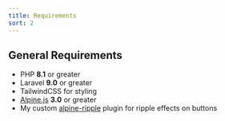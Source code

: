 ```yaml
---
title: Requirements
sort: 2
---
```


## General Requirements

-   PHP **8.1** or greater
-   Laravel **9.0** or greater
-   TailwindCSS for styling
-   [Alpine.js](https://alpinejs.dev) **3.0** or greater
-   My custom [alpine-ripple](https://github.com/rawilk/alpine-ripple) plugin for ripple effects on buttons
